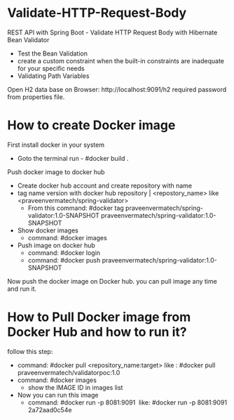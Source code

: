 # Validate-HTTP-Request-Body
REST API with Spring Boot - Validate HTTP Request Body with Hibernate Bean Validator
- Test the Bean Validation
-  create a custom constraint when the built-in constraints are inadequate for your specific needs
- Validating Path Variables

Open H2 data base on Browser:
http://localhost:9091/h2 
required password from properties file.

# How to create Docker image
First install docker in your system
- Goto the terminal run - #docker build .

Push docker image to docker hub
- Create docker hub account and create repository with name
- tag name version with docker hub repository | <repostory_name> like <praveenvermatech/spring-validator>
    - From this command: #docker tag praveenvermatech/spring-validator:1.0-SNAPSHOT praveenvermatech/spring-validator:1.0-SNAPSHOT
- Show docker images 
    - command: #docker images
- Push image on docker hub
    - command: #docker login
    - command: #docker push praveenvermatech/spring-validator:1.0-SNAPSHOT

Now push the docker image on Docker hub. you can pull image any time and run it.

# How to Pull Docker image from Docker Hub and how to run it?
follow this step:
- command: #docker pull <repository_name:target> like : #docker pull praveenvermatech/validatorpoc:1.0 
- command: #docker images
     - show the IMAGE ID in images list
- Now you can run this image
     - command: #docker run -p 8081:9091 <IMAGE ID> 
     like: #docker run -p 8081:9091 2a72aad0c54e
                       
